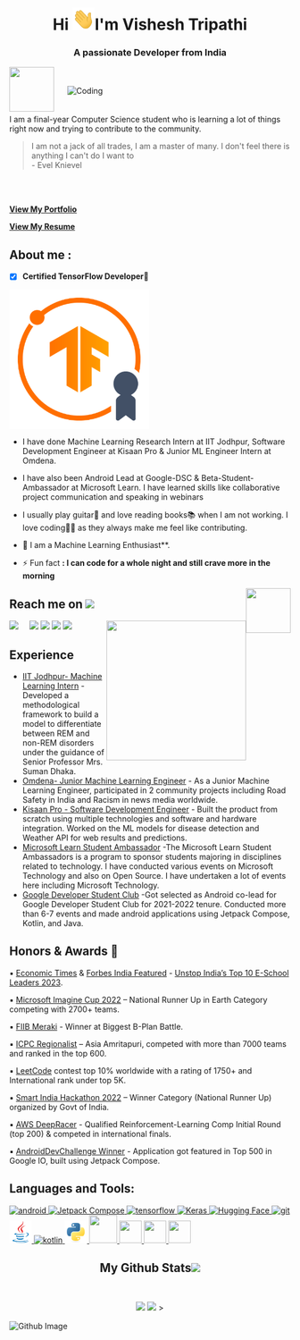 <h1 align="center">Hi <img src="https://github.com/ABSphreak/ABSphreak/blob/master/gifs/Hi.gif" height="40px" width="40px">I'm Vishesh Tripathi</h1>
<p>
<h3 align="center">A passionate Developer from India</h3>
<img src="https://octodex.github.com/images/daftpunktocat-guy.gif" height="80px" width="80px" align="left">

</p>

<br>
<br>

<img align="right" alt="Coding" width="400" src="https://github.com/Ayushparikh-code/Ayushparikh-code/blob/main/coding-freak%20(1).gif">
<br>
<br>
<br>
I am a final-year Computer Science student who is learning a lot of things right now and trying to contribute to the community.

> I am not a jack of all trades, I am a master of many. I don't feel  there is anything I can't do I want to <br>- Evel Knievel
 
<br>
<br>

[**View My Portfolio**](https://vishesht27.github.io/#/)

[**View My Resume**](https://drive.google.com/file/d/1egtSz4IKJroWrljYrLmr0t2q4wr67f1T/view?usp=drive_link)

## About me :

- [x] **Certified TensorFlow Developer**🤩

<img src="https://github.com/mayureshagashe2105/mayureshagashe2105/blob/main/assets/Certified%20TensorFlow%20Developer%20Badge.png" align="center" height="250px" width="250px"/>


- I have done Machine Learning Research Intern at IIT Jodhpur, Software Development Engineer at Kisaan Pro & Junior ML Engineer Intern at Omdena.
- I have also been Android Lead at Google-DSC & Beta-Student-Ambassador at Microsoft Learn. I have learned skills like collaborative project communication and speaking in webinars
- I usually play guitar🎸 and love reading books📚 when I am not working. I love coding👨‍💻 as they always make me feel like contributing.

- 🌱 I am a Machine Learning Enthusiast**.

- ⚡ Fun fact **: I can code for a whole night and still crave more in the morning**

 <img src="https://octodex.github.com/images/daftpunktocat-thomas.gif" height="80px" width="80px" align="right">


<h2 align="left">Reach me on <img src="https://media0.giphy.com/media/jqNPzdTTxQfOgOqpO4/source.gif"  width="50"></h2>
<img align="right" width="250px" height="250px" src="https://octocat-generator-assets.githubusercontent.com/my-octocat-1608216254364.png">
<p align="left">
  
<a href="mailto:vishesht27@gmail.com?subject=Hello%20Harsh,%20From%20Github"><img src="https://img.shields.io/badge/gmail-%23D14836.svg?&style=for-the-badge&logo=gmail&logoColor=white" /></a>&nbsp;&nbsp;&nbsp;&nbsp; <a href="https://www.linkedin.com/in/vishesh-tripathi-3a62961b8/"><img src="https://img.shields.io/badge/Vishesh Tripathi-%230077B5.svg?&style=for-the-badge&logo=linkedin&logoColor=white" ></a>  <a  href="https://vishesht27.medium.com/"><img src="https://img.shields.io/badge/@Vishesh_t27-%2312100E.svg?&style=for-the-badge&logo=medium&logoColor=white"></a> <a  href="https://twitter.com/vishesh_t27"><img src="https://img.shields.io/badge/@Vishesht27-%230077B5.svg?&style=for-the-badge&logo=twitter&logoColor=white"></a>
 <a href="https://www.youtube.com/c/Tensordroid"><img src="https://img.shields.io/badge/Tensordroid-%23D14836.svg?&style=for-the-badge&logo=youtube&logoColor=white"></a>


</p>


## Experience

- [IIT Jodhpur- Machine Learning Intern](https://www.iitj.ac.in/) - Developed a methodological framework to build a model to differentiate between REM and non-REM disorders under the guidance of Senior Professor Mrs. Suman Dhaka.
- [Omdena- Junior Machine Learning Engineer](https://omdena.com/) - As a Junior Machine Learning Engineer, participated in 2 community projects including Road Safety in India and Racism in news media worldwide.
- [Kisaan Pro - Software Development Engineer](https://in.linkedin.com/company/kisaanpro) - Built the product from scratch using multiple technologies and software and hardware integration. Worked on the ML models for disease detection and Weather API for web results and predictions.
- [Microsoft Learn Student Ambassador](https://studentambassadors.microsoft.com) -The Microsoft Learn Student Ambassadors is a program to sponsor students majoring in disciplines related to technology. I have conducted various events on Microsoft Technology and also on Open Source. I have undertaken a lot of events here including Microsoft Technology.
-  [Google Developer Student Club](https://www.linkedin.com/company/gdscvitbhopal/) -Got selected as Android co-lead for Google Developer Student Club for 2021-2022 tenure. Conducted more than 6-7 events and made android applications using Jetpack Compose, Kotlin, and Java.


## Honors & Awards 🏅

▪ [Economic Times](https://hr.economictimes.indiatimes.com/news/industry/unstop-campus-hiring-meet-2023-where-talent-meets-opportunities/100612541) & [Forbes India Featured](https://unstop.com/awards/2023) - [Unstop India’s Top 10 E-School Leaders 2023](https://unstop.com/awards/u/vishesh-tripathi-1086077/2023).

▪ [Microsoft Imagine Cup 2022](https://www.linkedin.com/posts/vishesh-tripathi_microsoft-imaginecup-activity-6899275504231559168-qpqh?utm_source=share&utm_medium=member_desktop) – National Runner Up in Earth Category competing with 2700+ teams.

▪ [FIIB Meraki](https://www.linkedin.com/posts/vishesh-tripathi_another-achievement-by-team-kisaan-pro-activity-6915998294468882432-LP8u?utm_source=share&utm_medium=member_desktop) - Winner at Biggest B-Plan Battle.

▪ [ICPC Regionalist](https://drive.google.com/file/d/1dDKEGHtFre1Jp2-xDYFCM3VGHU3P1bpm/view?usp=sharing) – Asia Amritapuri, competed with more than 7000 teams and ranked in the top 600.

▪ [LeetCode](https://leetcode.com/Vishesht27/) contest top 10% worldwide with a rating of 1750+ and International rank under top 5K.

▪ [Smart India Hackathon 2022](https://www.linkedin.com/posts/vishesh-tripathi_smartindiahackathon2022-activity-6970596278678249472-gzoX?utm_source=share&utm_medium=member_desktop) – Winner Category (National Runner Up) organized by Govt of India.

▪ [AWS DeepRacer](https://www.linkedin.com/posts/vishesh-tripathi_aws-awscommunity-deepracer-activity-6838033681345585152-usUN?utm_source=share&utm_medium=member_desktop) - Qualified Reinforcement-Learning Comp Initial Round (top 200) & competed in international finals.

▪ [AndroidDevChallenge Winner](https://www.linkedin.com/posts/vishesh-tripathi_androiddevchallenge-android-google-activity-6796813266623578112-AoOG?utm_source=share&utm_medium=member_desktop) - Application got featured in Top 500 in Google IO, built using Jetpack Compose.

  
<h2 align="left">Languages and Tools:</h2>
<p align="left"> 
<a href="https://developer.android.com" target="_blank"> <img src="https://encrypted-tbn0.gstatic.com/images?q=tbn:ANd9GcSO5zwKOZ1ppcX6p5vzhBS69hOvi7zadK_XaA&usqp=CAU" alt="android" width="40" height="40"/> </a>
<a href="https://developer.android.com/jetpack/compose/layouts/material" target="_blank"> <img src="https://3.bp.blogspot.com/-VVp3WvJvl84/X0Vu6EjYqDI/AAAAAAAAPjU/ZOMKiUlgfg8ok8DY8Hc-ocOvGdB0z86AgCLcBGAsYHQ/s1600/jetpack%2Bcompose%2Bicon_RGB.png" alt="Jetpack Compose" width="40" height="40"/> </a>
<a href="https://www.tensorflow.org" target="_blank"> <img src="https://www.vectorlogo.zone/logos/tensorflow/tensorflow-icon.svg" alt="tensorflow" width="40" height="40"/> </a>
<a href="https://keras.io/" target="_blank"> <img src="https://upload.wikimedia.org/wikipedia/commons/thumb/a/ae/Keras_logo.svg/768px-Keras_logo.svg.png?20200317115153" alt="Keras" width="40" height="40"/> </a>
<a href="https://huggingface.co/" target="_blank"> <img src="https://huggingface.co/front/assets/huggingface_logo-noborder.svg" alt="Hugging Face" width="40" height="40"/> </a>
 <a href="https://git-scm.com/" target="_blank"> <img src="https://www.vectorlogo.zone/logos/git-scm/git-scm-icon.svg" alt="git" width="40" height="40"/> </a> 
 <a href="https://www.java.com" target="_blank"> <img src="https://raw.githubusercontent.com/devicons/devicon/master/icons/java/java-original.svg" alt="java" width="40" height="40"/> </a>  
 <a href="https://kotlinlang.org" target="_blank"> <img src="https://www.vectorlogo.zone/logos/kotlinlang/kotlinlang-icon.svg" alt="kotlin" width="40" height="40"/> </a> 
 <a href="https://www.python.org" target="_blank"> <img src="https://raw.githubusercontent.com/devicons/devicon/master/icons/python/python-original.svg" alt="python" width="40" height="40"/> </a> 
<a href="https://www.docker.com/" target="_blank"> <img src="https://www.vectorlogo.zone/logos/docker/docker-icon.svg" width="50" height="50"/> </a>
<a href=" https://azure.microsoft.com/en-us/" target="_blank"> <img src="https://www.vectorlogo.zone/logos/microsoft_azure/microsoft_azure-icon.svg" width="40" height="40"/> </a> 
<a href="https://www.mongodb.com/cloud/atlas/lp/try2-in?utm_source=google&utm_campaign=gs_apac_india_search_core_brand_atlas_desktop&utm_term=mongodb&utm_medium=cpc_paid_search&utm_ad=e&utm_ad_campaign_id=12212624347&gclid=CjwKCAjw7diEBhB-EiwAskVi1-DTGUorrUjYBXB5mDjWNCSKYpsnIGQoI8MIwYQgD-TXDOSIDH-YxhoCqO4QAvD_BwE" target="_blank"> <img src="https://www.vectorlogo.zone/logos/mongodb/mongodb-icon.svg" width="40" height="40"/> </a> 
<a href = "https://www.figma.com/" target = "_blank"><img src = "https://www.vectorlogo.zone/logos/figma/figma-icon.svg" width="40" height="40"/></a>
</p>


<h2 align="center">
  My Github Stats<img src="https://media.giphy.com/media/VgCDAzcKvsR6OM0uWg/giphy.gif" width="50">
</h2>
 
<br>
<p align = "center">
 <img  src = "https://github-readme-stats.vercel.app/api?username=Vishesht27&show_icons=true&theme=radical&line_height=27">
 <img  src="https://github-readme-streak-stats.herokuapp.com/?user=Vishesht27&show_icons=true&locale=en&layout=compact&theme=radical&line_height=0" />
 >
</p>



<img width="50%" align="center" alt="Github Image" src="https://raw.githubusercontent.com/onimur/.github/master/.resources/git-header.svg" />
